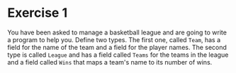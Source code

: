 # Exercise 1

You have been asked to manage a basketball league and are going to write a
program to help you. Define two types. The first one, called `Team`, has a field
for the name of the team and a field for the player names. The second type is
called `League` and has a field called `Teams` for the teams in the league and a
field called `Wins` that maps a team's name to its number of wins.
